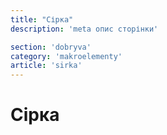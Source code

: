 ```yaml
---
title: "Сірка"
description: 'meta опис сторінки'

section: 'dobryva'
category: 'makroelementy'
article: 'sirka'
---
```


# Сірка